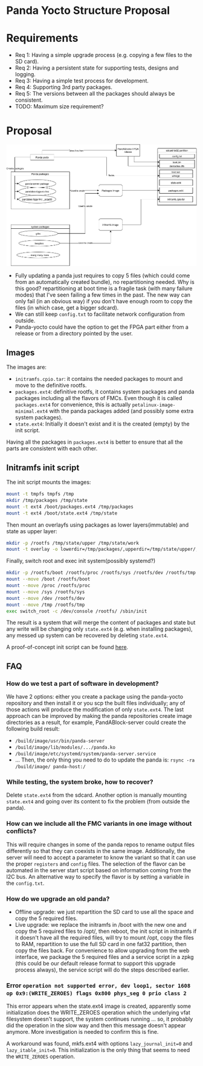 # Panda Yocto Structure Proposal
# Requirements
- Req 1: Having a simple upgrade process (e.g. copying a few files to the SD
  card).
- Req 2: Having a persistent state for supporting tests, designs and logging.
- Req 3: Having a simple test process for development.
- Req 4: Supporting 3rd party packages.
- Req 5: The versions between all the packages should always be consistent.
- TODO: Maximum size requirement?

# Proposal
![](./panda-yocto.drawio.png)
- Fully updating a panda just requires to copy 5 files (which could come from an
  automatically created bundle), no repartitioning
  needed. Why is this good? repartitioning at boot time is a fragile task (with
  many failure modes) that I've seen failing a few times in the past. The new
  way can only fail (in an obvious way) if you don't have enough room to copy
  the files (in which case, get a bigger sdcard).
- We can still keep `config.txt` to facilitate network configuration from
  outside.
- Panda-yocto could have the option to get the FPGA part either from a release
  or from a directory pointed by the user.

## Images
The images are:
- `initramfs.cpio.tar`: it contains the needed packages to mount and move to the
  definitive rootfs.
- `packages.ext4`: definitive rootfs, it contains system packages and panda
  packages including all the flavors of FMCs. Even though it is called
  `packages.ext4` for convenience, this is actually
  `petalinux-image-minimal.ext4` with the panda packages added (and possibly
  some extra system packages).
- `state.ext4`: Initially it doesn't exist and it is the created (empty) by the
init script.

Having all the packages in `packages.ext4` is better to ensure that all the
parts are consistent with each other.

## Initramfs init script
The init script mounts the images:
```bash
mount -t tmpfs tmpfs /tmp
mkdir /tmp/packages /tmp/state
mount -t ext4 /boot/packages.ext4 /tmp/packages
mount -t ext4 /boot/state.ext4 /tmp/state
```

Then mount an overlayfs using packages as lower layers(immutable) and state as
upper layer:
```bash
mkdir -p /rootfs /tmp/state/upper /tmp/state/work
mount -t overlay -o lowerdir=/tmp/packages/,upperdir=/tmp/state/upper/,workdir=/tmp/state/work/ overlay /rootfs/
```

Finally, switch root and exec init system(possibly systemd?)
```bash
mkdir -p /rootfs/boot /rootfs/proc /rootfs/sys /rootfs/dev /rootfs/tmp
mount --move /boot /rootfs/boot
mount --move /proc /rootfs/proc
mount --move /sys /rootfs/sys
mount --move /dev /rootfs/dev
mount --move /tmp /rootfs/tmp
exec switch_root -c /dev/console /rootfs/ /sbin/init
```
The result is a system that will merge the content of packages and state but any
write will be changing only `state.ext4` (e.g. when installing packages), any
messed up system can be recovered by deleting `state.ext4`.

A proof-of-concept init script can be found [here](/init).

## FAQ
### How do we test a part of software in development?
We have 2 options: either you create a package using the panda-yocto repository
and then install it or you scp the built files individually; any of those
actions will produce the modification of only `state.ext4`.
The last approach can be improved by making the panda repositories create
image directories as a result, for example, PandABlock-server could
create the following build result:
- `/build/image/usr/bin/panda-server`
- `/build/image/lib/modules/.../panda.ko`
- `/build/image/etc/systemd/system/panda-server.service`
- ...
Then, the only thing you need to do to update the panda is:
`rsync -ra /build/image/ panda-host:/`

### While testing, the system broke, how to recover?
Delete `state.ext4` from the sdcard. Another option is manually mounting
 `state.ext4` and going over its content to fix the problem (from outside the
 panda).

### How can we include all the FMC variants in one image without conflicts?
This will require changes in some of the panda repos to rename output files
differently so that they can coexists in the same image.
Additionally, the server will need to accept a parameter to know the variant so
that it can use the proper `registers` and `config` files.
The selection of the flavor can be automated in the server start script based on
information coming from the I2C bus. An alternative way to specify the flavor is
by setting a variable in the `config.txt`.

### How do we upgrade an old panda?
- Offline upgrade: we just repartition the SD card to use all the space and copy
the 5 required files.
- Live upgrade: we replace the initramfs in /boot with the new one and copy the
  5 required files to /opt/, then reboot, the init script in initramfs
  if it doesn't have all the required files, will try to mount /opt, copy the
  files to RAM, repartition to use the full SD card in one fat32 partition,
  then copy the files back.
  For convenience to allow upgrading from the web interface, we package the 5
  required files and a service script in a zpkg (this could be our default
  release format to support this upgrade process always), the service script
  will do the steps described earlier.

### Error `operation not supported error, dev loop1, sector 1608 op 0x9:(WRITE_ZEROES) flags 0x800 phys_seg 0 prio class 2`
This error appears when the state.ext4 image is created, apparently some
initialization does the WRITE_ZEROES operation which the underlying vfat
filesystem doesn't support, the system continues running ... so, it probably did
the operation in the slow way and then this message doesn't appear anymore. More
 investigation is needed to confirm this is fine.
 
 A workaround was found, mkfs.ext4 with options `lazy_journal_init=0` and
 `lazy_itable_init=0`. This initialization is the only thing that seems to need
 the `WRITE_ZEROES` operation.
